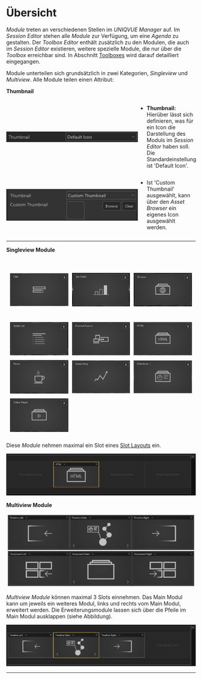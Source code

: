 # Übersicht



*Module* treten an verschiedenen Stellen im *UNIQVUE Manager* auf. Im *Session Editor* stehen alle *Module* zur Verfügung, um eine *Agenda* zu gestalten. Der *Toolbox Editor* enthält zusätzlich zu den Modulen, die auch im *Session Editor* existieren, weitere spezielle Module, die nur über die *Toolbox* erreichbar sind. In Abschnitt [Toolboxes](007_toolbox.md) wird darauf detailliert eingegangen. 


Module unterteilen sich grundsätzlich in zwei Kategorien, *Singleview* und *Multiview*. Alle Module teilen einen Attribut: 

**Thumbnail** 
<div style="display: flex; align-items: center;">
    <img src="img/Manager/Module/Thumbnail.PNG" width="350" style="float:left; height: fit-content;">
    <div>
        <ul>
            <li><b>Thumbnail:</b> Hierüber lässt sich definieren, was für ein Icon die Darstellung des Moduls im <i>Session Editor</i> haben soll. Die Standardeinstellung ist 'Default Icon'.</li>
        </ul>
    </div>
</div>

<div style="display: flex; align-items: center;">
    <img src="img/Manager/Module/CustomThumbnail.PNG" width="350" style="float:left; height: fit-content;">
    <div>
        <ul>
            <li>Ist 'Custom Thumbnail' ausgewählt, kann über den <i>Asset Browser</i> ein eigenes Icon ausgewählt werden.</li>
        </ul>
    </div>
</div>

    
<!-- ![ThumbnailParameter](img/Manager/Module/Thumbnail.PNG)

![ThumbnailParameter](img/Manager/Module/CustomThumbnail.PNG) -->

***
 **Singleview Module** 

 <div style="display: grid; grid-template: 150px / auto auto auto; grid-gap: 10px; padding: 10px;justify-content: center;
    align-items: center;">
  <div>
	<img src="img/Manager/Module/Titel_Module.PNG" width="250">
  </div>
  <div>
	<img src="img/Manager/Module/BarChart_Module.PNG" width="250">
  </div>
   <div>
	<img src="img/Manager/Module/Browser_Module.PNG" width="250">
  </div>
   <div>
	<img src="img/Manager/Module/Bullet_List_Module.PNG" width="250">
  </div>
   <div>
	<img src="img/Manager/Module/External_Source_Module.PNG" width="250">
  </div>
   <div>
	<img src="img/Manager/Module/HTML_Module.PNG" width="250">
  </div>
   <div>
	<img src="img/Manager/Module/Pause_Module.PNG" width="250">
  </div>
   <div>
	<img src="img/Manager/Module/Share_Price_Module.PNG" width="250">
  </div>
   <div>
	<img src="img/Manager/Module/Slideshowplus_Module.PNG" width="250">
  </div>
     <div>
	<img src="img/Manager/Module/Videoplayer_Module.PNG" width="250">
  </div>
</div>

Diese *Module* nehmen maximal ein Slot eines [Slot Layouts](006_sessions.html#slot-layout-editor) ein. 


![SingleView](img/Manager/SingleviewModul.PNG)
<!-- Alle Singleview *Module* teilen dieselben grundlegenden Eigenschaften: 



   - **Background Image:** Über den *Asset Browser* wird hier ein Hintergrundbild für dieses *Modul* geladen. Das Bild belegt dann das Display bzw. den gesamten Bereich in dem das Modul platziert wurde. 



   - **Size:** Hier wird die Größe der Darstellung des Fensters angegeben. Der Standardwert ist 0.75. Der Wert 1 entspricht Fullsize. 



   - **Title:** Titelvergabe eines *Moduls*. 



   - **Showtitle:** Durch Setzen des Hakens wird dieser Titel auch im Showroom angezeigt.   -->


**Multiview Module**

 <div style="display: grid;
    grid-template: 170px / auto / auto;
    padding: 4px;
    justify-content: start;
    align-items: center;">
  <div >
	<img style="width: max-content" src="img/Manager/Module/Timeline_Module.PNG" width="250">
  </div>
  <div  >
	<img style="width: max-content" src="img/Manager/Module/Storyboardplus_Module.PNG" width="250">
  </div>
  
</div>

*Multiview Module* können maximal 3 Slots einnehmen. Das Main Modul kann um jeweils ein weiteres Modul, links und rechts vom Main Modul, erweitert werden. Die Erweiterungsmodule lassen sich über die Pfeile im Main Modul ausklappen (siehe Abbildung).
<!-- Je nach Setup des Showrooms verhalten sich die *Multiview Module* anders. Das wirkt sich hauptsächlich auf die Anordnung der Fenster aus und wird angezeigt, sobald das *Modul* in der Session per Drag and Drop platziert wird. Zudem wird in den Eigenschaften angezeigt welche Platzierungen mit Ihrem Showroom-Setup möglich sind.  -->


![SingleView](img/Manager/MultiviewModul.PNG)

***